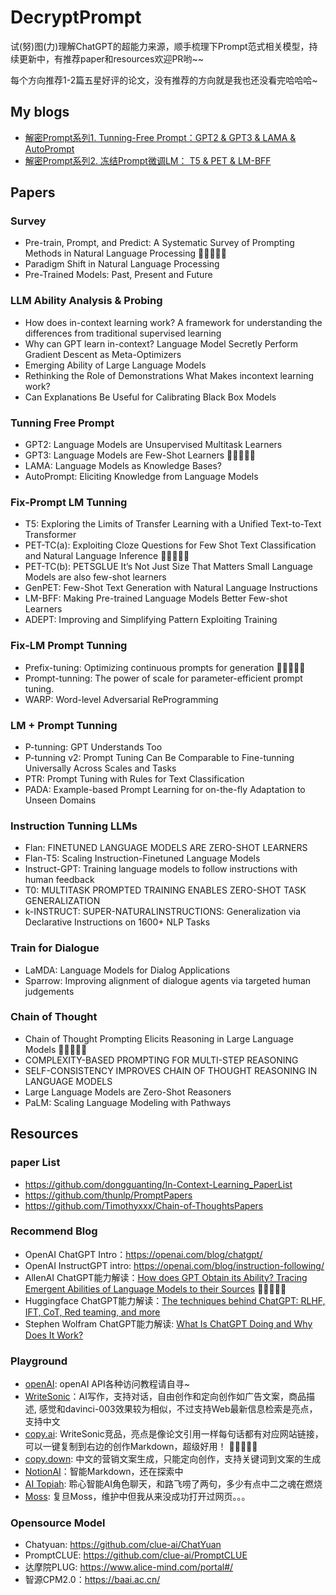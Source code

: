 # DecryptPrompt

试(努)图(力)理解ChatGPT的超能力来源，顺手梳理下Prompt范式相关模型，持续更新中，有推荐paper和resources欢迎PR哟~~

每个方向推荐1-2篇五星好评的论文，没有推荐的方向就是我也还没看完哈哈哈~

## My blogs
- [解密Prompt系列1. Tunning-Free Prompt：GPT2 & GPT3 & LAMA & AutoPrompt](https://cloud.tencent.com/developer/article/2215545?areaSource=&traceId=)
- [解密Prompt系列2. 冻结Prompt微调LM： T5 & PET & LM-BFF](https://cloud.tencent.com/developer/article/2223355?areaSource=&traceId=)

## Papers
### Survey
- Pre-train, Prompt, and Predict: A Systematic Survey of Prompting Methods in Natural Language Processing :star2::star2::star2::star2::star2:
- Paradigm Shift in Natural Language Processing
- Pre-Trained Models: Past, Present and Future

### LLM Ability Analysis & Probing 
- How does in-context learning work? A framework for understanding the differences from traditional supervised learning
- Why can GPT learn in-context? Language Model Secretly Perform Gradient Descent as Meta-Optimizers
- Emerging Ability of Large Language Models
- Rethinking the Role of Demonstrations What Makes incontext learning work?
- Can Explanations Be Useful for Calibrating Black Box Models

### Tunning Free Prompt
- GPT2: Language Models are Unsupervised Multitask Learners
- GPT3: Language Models are Few-Shot Learners   :star2::star2::star2::star2::star2:
- LAMA: Language Models as Knowledge Bases?
- AutoPrompt: Eliciting Knowledge from Language Models

### Fix-Prompt LM Tunning
- T5: Exploring the Limits of Transfer Learning with a Unified Text-to-Text Transformer
- PET-TC(a): Exploiting Cloze Questions for Few Shot Text Classification and Natural Language Inference  :star2::star2::star2::star2::star2:
- PET-TC(b): PETSGLUE It’s Not Just Size That Matters Small Language Models are also few-shot learners
- GenPET: Few-Shot Text Generation with Natural Language Instructions
- LM-BFF: Making Pre-trained Language Models Better Few-shot Learners
- ADEPT: Improving and Simplifying Pattern Exploiting Training

### Fix-LM Prompt Tunning 
- Prefix-tuning: Optimizing continuous prompts for generation  :star2::star2::star2::star2::star2:
- Prompt-tunning: The power of scale for parameter-efficient prompt tuning.
- WARP: Word-level Adversarial ReProgramming

### LM + Prompt Tunning 
- P-tunning: GPT Understands Too
- P-tunning v2: Prompt Tuning Can Be Comparable to Fine-tunning Universally Across Scales and Tasks
- PTR: Prompt Tuning with Rules for Text Classification
- PADA: Example-based Prompt Learning for on-the-fly Adaptation to Unseen Domains

### Instruction Tunning LLMs 
- Flan: FINETUNED LANGUAGE MODELS ARE ZERO-SHOT LEARNERS
- Flan-T5: Scaling Instruction-Finetuned Language Models
- Instruct-GPT: Training language models to follow instructions with human feedback
- T0: MULTITASK PROMPTED TRAINING ENABLES ZERO-SHOT TASK GENERALIZATION
- k-INSTRUCT: SUPER-NATURALINSTRUCTIONS: Generalization via Declarative Instructions on 1600+ NLP Tasks

### Train for Dialogue
- LaMDA: Language Models for Dialog Applications
- Sparrow: Improving alignment of dialogue agents via targeted human judgements

### Chain of Thought
- Chain of Thought Prompting Elicits Reasoning in Large Language Models  :star2::star2::star2::star2::star2:
- COMPLEXITY-BASED PROMPTING FOR MULTI-STEP REASONING
- SELF-CONSISTENCY IMPROVES CHAIN OF THOUGHT REASONING IN LANGUAGE MODELS
- Large Language Models are Zero-Shot Reasoners
- PaLM: Scaling Language Modeling with Pathways

## Resources
### paper List
- https://github.com/dongguanting/In-Context-Learning_PaperList
- https://github.com/thunlp/PromptPapers
- https://github.com/Timothyxxx/Chain-of-ThoughtsPapers

### Recommend Blog
- OpenAI ChatGPT Intro：https://openai.com/blog/chatgpt/
- OpenAI InstructGPT intro: https://openai.com/blog/instruction-following/
- AllenAI ChatGPT能力解读：[How does GPT Obtain its Ability? Tracing Emergent Abilities of Language Models to their Sources](https://yaofu.notion.site/How-does-GPT-Obtain-its-Ability-Tracing-Emergent-Abilities-of-Language-Models-to-their-Sources-b9a57ac0fcf74f30a1ab9e3e36fa1dc1)  :star2::star2::star2::star2::star2:
- Huggingface ChatGPT能力解读：[The techniques behind ChatGPT: RLHF, IFT, CoT, Red teaming, and more](https://huggingface.co/blog/dialog-agents)
- Stephen Wolfram ChatGPT能力解读: [What Is ChatGPT Doing and Why Does It Work?](https://writings.stephenwolfram.com/2023/02/what-is-chatgpt-doing-and-why-does-it-work/)

### Playground
- [openAI](https://openai.com/api/): openAI API各种访问教程请自寻~
- [WriteSonic](https://app.writesonic.com/library/88c3717f-1c78-4625-bc35-055e87f05f3d/all)：AI写作，支持对话，自由创作和定向创作如广告文案，商品描述, 感觉和davinci-003效果较为相似，不过支持Web最新信息检索是亮点，支持中文
- [copy.ai](https://www.copy.ai/): WriteSonic竞品，亮点是像论文引用一样每句话都有对应网站链接，可以一键复制到右边的创作Markdown，超级好用！ :star2::star2::star2::star2::star2:
- [copy.down](https://copyai.cn/): 中文的营销文案生成，只能定向创作，支持关键词到文案的生成
- [NotionAI](https://www.notion.so/product?fredir=1)：智能Markdown，还在探索中
- [AI Topiah](https://www.ai-topia.com/): 聆心智能AI角色聊天，和路飞唠了两句，多少有点中二之魂在燃烧
- [Moss](https://moss.fastnlp.top/#/): 复旦Moss，维护中但我从来没成功打开过网页。。。

### Opensource Model
- Chatyuan: https://github.com/clue-ai/ChatYuan
- PromptCLUE: https://github.com/clue-ai/PromptCLUE
- 达摩院PLUG: https://www.alice-mind.com/portal#/
- 智源CPM2.0：https://baai.ac.cn/


